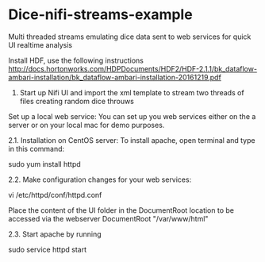 # Dice-nifi-streams-example
Multi threaded streams emulating dice data sent to web services for quick UI realtime analysis

Install HDF, use the following instructions
http://docs.hortonworks.com/HDPDocuments/HDF2/HDF-2.1.1/bk_dataflow-ambari-installation/bk_dataflow-ambari-installation-20161219.pdf

1. Start up Nifi UI and import the xml template to stream two threads of files creating random dice throuws

Set up a local web service: You can set up you web services either on the a server or on your local mac for demo purposes.

2.1. Installation on CentOS server: To install apache, open terminal and type in this command:

sudo yum install httpd

2.2. Make configuration changes for your web services:

vi /etc/httpd/conf/httpd.conf

Place the content of the UI folder in the DocumentRoot location to be accessed via the webserver DocumentRoot "/var/www/html"

2.3. Start apache by running

sudo service httpd start



